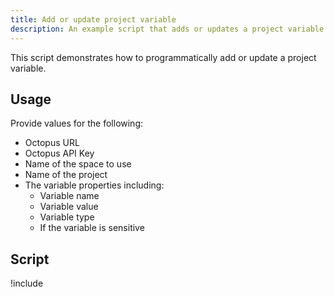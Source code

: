 ```yaml
---
title: Add or update project variable
description: An example script that adds or updates a project variable.
---
```


This script demonstrates how to programmatically add or update a project variable.

## Usage

Provide values for the following:

- Octopus URL
- Octopus API Key
- Name of the space to use
- Name of the project
- The variable properties including:
  - Variable name
  - Variable value
  - Variable type
  - If the variable is sensitive 

## Script

!include <add-update-project-variable-scripts>